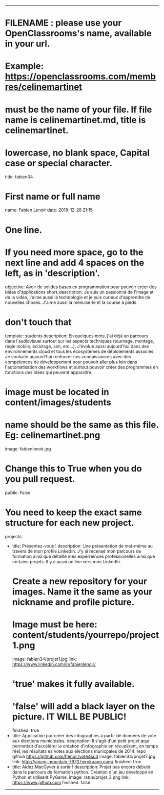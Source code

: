 ---

# FILENAME : please use your OpenClassrooms's name, available in your url.
# Example: https://openclassrooms.com/membres/celinemartinet
# must be the name of your file. If file name is celinemartinet.md, title is celinemartinet.
# lowercase, no blank space, Capital case or special character.
title: fabien34

# First name or full name
name: Fabien Lenoir
date: 2018-12-28 21:15

# One line.
# If you need more space, go to the next line and add 4 spaces on the left, as in 'description'.
objective: Avoir de solides bases en programmation pour pouvoir créer des idées d'applications
short_description: Je suis un passionné de l'image et de la vidéo, j'aime aussi la technologie et je suis curieux  d'apprendre de nouvelles choses. J'aime aussi la menuiserie et la course à pieds.

# don't touch that
template: students
description:
    En quelques mots, j'ai déjà un parcours dans l'audiovisuel surtout sur les aspects techniques (tournage, montage, régie mobile, éclairage, son, etc...). J'évolue aussi aujourd'hui dans des environnements cloud et tous les écosystèmes de déploiements associés. Je souhaite aujourd'hui renforcer ces connaissances avec des compétences de développement pour  pouvoir aller plus loin dans l'automatisation des workflows et surtout pouvoir créer des programmes en fonctions des idées qui peuvent apparaître. 

# image must be located in content/images/students
# name should be the same as this file. Eg: celinemartinet.png
image: fabienlenoir.jpg

# Change this to True when you do you pull request.
public: False

# You need to keep the exact same structure for each new project.
projects:
  - title: Présentez-vous !
    description: Une présentation de moi-même au travers de mon profile Linkedin. J'y ai recensé mon parcours de formation ainsi que détaillé mes expérreinces professionelles ainsi que certains projets. Il y a aussi un lien vers mon LinkedIn.
    # Create a new repository for your images. Name it the same as your nickname and profile picture.
    # Image must be here: content/students/yourrepo/project1.png
    image: fabien34/projet1.jpg
    link: https://www.linkedin.com/in/fabienlenoir/
    # 'true' makes it fully available.
    # 'false' will add a black layer on the picture. IT WILL BE PUBLIC!
    finished: true
  - title: Application pur créer des infographies à partir de données de vote aux élections municipales.
    description: Il s'agit d'un petit projet qqui permettait d'accélérer la création d'infographie en récupérant, en temps réel, les résultats es votes aux élections municpales de 2014. repo github https://github.com/flenoir/vote4sud
    image: fabien34/projet2.jpg
    link: http://young-mountain-7673.herokuapp.com/
    finished: true
  - title: Aidez MacGyver à sortir !
    description: Projet pas encore débuté dans le parcours de formation python. Création d’un jeu développé en Python et utilisant PyGame.
    image: ratus/projet_3.png
    link: https://www.github.com
    finished: false
---